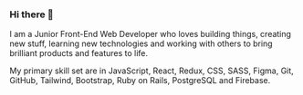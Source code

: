 ### Hi there 👋

I am a Junior Front-End Web Developer who loves building things, creating new stuff, learning new technologies and working with others to bring brilliant products and features to life.

My primary skill set are in JavaScript, React, Redux, CSS, SASS, Figma, Git, GitHub, Tailwind, Bootstrap, Ruby on Rails, PostgreSQL and Firebase.




